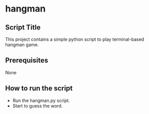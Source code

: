 # hangman
## Script Title
This project contains a simple python script to play terminal-based hangman game.

## Prerequisites
None

## How to run the script
- Run the hangman.py script.
- Start to guess the word.

